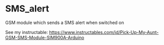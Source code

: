 # SMS_alert
GSM module which sends a SMS alert when switched on

See my instructable: https://www.instructables.com/id/Pick-Up-My-Aunt-GSM-SMS-Module-SIM900A-Arduino
